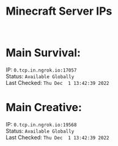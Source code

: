 
# Minecraft Server IPs

</br><h1>Main Survival:</h1>IP: `0.tcp.in.ngrok.io:17057` </br> Status: `Available Globally` </br> Last Checked: `Thu Dec  1 13:42:39 2022`
</br><h1>Main Creative:</h1>IP: `0.tcp.in.ngrok.io:19568` </br> Status: `Available Globally` </br> Last Checked: `Thu Dec  1 13:42:39 2022`
